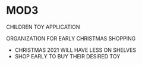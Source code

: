 # MOD3

CHILDREN TOY APPLICATION

ORGANIZATION FOR EARLY CHRISTMAS SHOPPING
  - CHRISTMAS 2021 WILL HAVE LESS ON SHELVES
  - SHOP EARLY TO BUY THEIR DESIRED TOY
